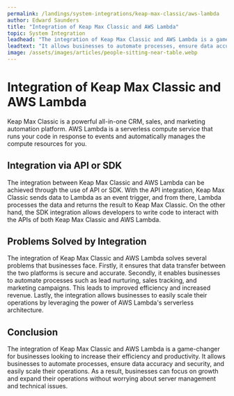 ```yaml
---
permalink: /landings/system-integrations/keap-max-classic/aws-lambda
author: Edward Saunders
title: "Integration of Keap Max Classic and AWS Lambda"
topic: System Integration
leadhead: "The integration of Keap Max Classic and AWS Lambda is a game-changer for businesses looking to increase their efficiency and productivity"
leadtext: "It allows businesses to automate processes, ensure data accuracy and security, and easily scale their operations. As a result, businesses can focus on growth and expand their operations without worrying about server management and technical issues."
image: /assets/images/articles/people-sitting-near-table.webp
---
```

<div class="arttext">  <h1>Integration of Keap Max Classic and AWS Lambda</h1>
  <p>Keap Max Classic is a powerful all-in-one CRM, sales, and marketing automation platform. AWS Lambda is a serverless compute service that runs your code in response to events and automatically manages the compute resources for you.</p>
  
  <h2>Integration via API or SDK</h2>
  <p>The integration between Keap Max Classic and AWS Lambda can be achieved through the use of API or SDK. With the API integration, Keap Max Classic sends data to Lambda as an event trigger, and from there, Lambda processes the data and returns the result to Keap Max Classic. On the other hand, the SDK integration allows developers to write code to interact with the APIs of both Keap Max Classic and AWS Lambda.</p>
  
  <h2>Problems Solved by Integration</h2>
  <p>The integration of Keap Max Classic and AWS Lambda solves several problems that businesses face. Firstly, it ensures that data transfer between the two platforms is secure and accurate. Secondly, it enables businesses to automate processes such as lead nurturing, sales tracking, and marketing campaigns. This leads to improved efficiency and increased revenue. Lastly, the integration allows businesses to easily scale their operations by leveraging the power of AWS Lambda's serverless architecture.</p>
  
  <h2>Conclusion</h2>
  <p>The integration of Keap Max Classic and AWS Lambda is a game-changer for businesses looking to increase their efficiency and productivity. It allows businesses to automate processes, ensure data accuracy and security, and easily scale their operations. As a result, businesses can focus on growth and expand their operations without worrying about server management and technical issues.</p>
</div>